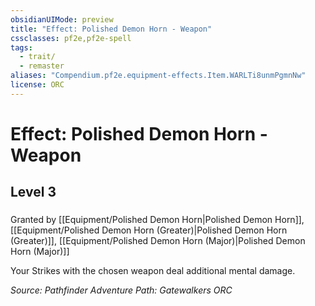 ```yaml
---
obsidianUIMode: preview
title: "Effect: Polished Demon Horn - Weapon"
cssclasses: pf2e,pf2e-spell
tags:
  - trait/
  - remaster
aliases: "Compendium.pf2e.equipment-effects.Item.WARLTi8unmPgmnNw"
license: ORC
---
```

# Effect: Polished Demon Horn - Weapon
## Level 3
### 






Granted by [[Equipment/Polished Demon Horn|Polished Demon Horn]], [[Equipment/Polished Demon Horn (Greater)|Polished Demon Horn (Greater)]], [[Equipment/Polished Demon Horn (Major)|Polished Demon Horn (Major)]]

Your Strikes with the chosen weapon deal additional mental damage.

*Source: Pathfinder Adventure Path: Gatewalkers*
*ORC*